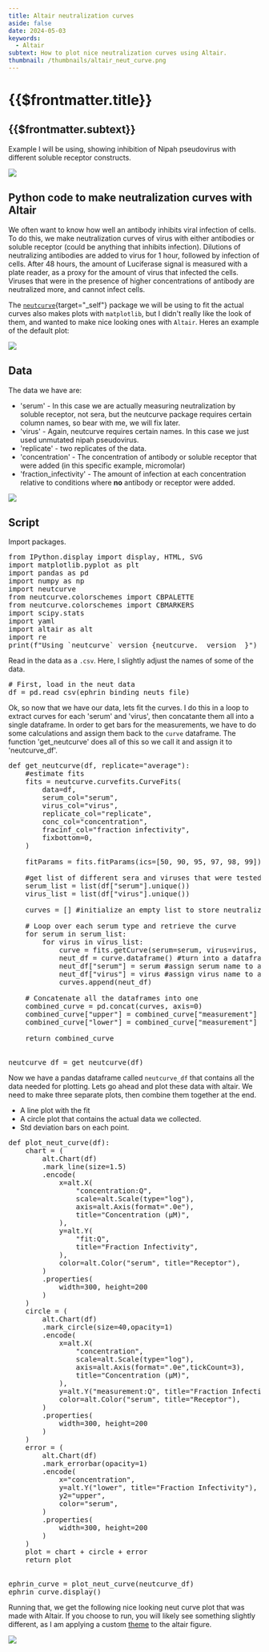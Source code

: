 ```yaml
---
title: Altair neutralization curves
aside: false
date: 2024-05-03
keywords:
  - Altair
subtext: How to plot nice neutralization curves using Altair.
thumbnail: /thumbnails/altair_neut_curve.png
---
```


<div class='prose dark:prose-dark dark:prose-invert'>
<h1>{{$frontmatter.title}}</h1>

<h2>{{$frontmatter.subtext}}</h2>

Example I will be using, showing inhibition of Nipah pseudovirus with different soluble receptor constructs.

<div class="flex justify-center items-center">
    <img src="/images/code_posts/altair_neut_curve-01.png" />
</div>

<h2>Python code to make neutralization curves with Altair</h2>

We often want to know how well an antibody inhibits viral infection of cells. To do this, we make neutralization curves of virus with either antibodies or soluble receptor (could be anything that inhibits infection). Dilutions of neutralizing antibodies are added to virus for 1 hour, followed by infection of cells. After 48 hours, the amount of Luciferase signal is measured with a plate reader, as a proxy for the amount of virus that infected the cells. Viruses that were in the presence of higher concentrations of antibody are neutralized more, and cannot infect cells.

The [`neutcurve`](https://jbloomlab.github.io/neutcurve/){target="_self"} package we will be using to fit the actual curves also makes plots with `matplotlib`, but I didn't really like the look of them, and wanted to make nice looking ones with `Altair`. Heres an example of the default plot:

<div class="flex justify-center items-center">
    <img src="/images/code_posts/ephrin_b2.pdf" />
</div>

<h2> Data</h2>

The data we have are:

- 'serum' - In this case we are actually measuring neutralization by soluble receptor, not sera, but the neutcurve package requires certain column names, so bear with me, we will fix later.
- 'virus' - Again, neutcurve requires certain names. In this case we just used unmutated nipah pseudovirus.
- 'replicate' - two replicates of the data.
- 'concentration' - The concentration of antibody or soluble receptor that were added (in this specific example, micromolar)
- 'fraction_infectivity' - The amount of infection at each concentration relative to conditions where **no** antibody or receptor were added.

<div class="flex justify-center items-center">
    <img src="/images/code_posts/neut_curve_df.png" />
</div>

<h2> Script</h2>

Import packages.

<pre>
from IPython.display import display, HTML, SVG
import matplotlib.pyplot as plt
import pandas as pd
import numpy as np
import neutcurve
from neutcurve.colorschemes import CBPALETTE
from neutcurve.colorschemes import CBMARKERS
import scipy.stats
import yaml
import altair as alt
import re
print(f"Using `neutcurve` version {neutcurve.__version__}")
</pre>

Read in the data as a `.csv`. Here, I slightly adjust the names of some of the data.

<pre>
# First, load in the neut data
df = pd.read_csv(ephrin_binding_neuts_file)
</pre>

Ok, so now that we have our data, lets fit the curves. I do this in a loop to extract curves for each 'serum' and 'virus', then concatante them all into a single dataframe. In order to get bars for the measurements, we have to do some calculations and assign them back to the `curve` dataframe. The function 'get_neutcurve' does all of this so we call it and assign it to 'neutcurve_df'.

<pre>
def get_neutcurve(df, replicate="average"):
    #estimate fits
    fits = neutcurve.curvefits.CurveFits(
        data=df,
        serum_col="serum",
        virus_col="virus",
        replicate_col="replicate",
        conc_col="concentration",
        fracinf_col="fraction infectivity",
        fixbottom=0,
    )

    fitParams = fits.fitParams(ics=[50, 90, 95, 97, 98, 99])

    #get list of different sera and viruses that were tested
    serum_list = list(df["serum"].unique())
    virus_list = list(df["virus"].unique())

    curves = [] #initialize an empty list to store neutralization curve data

    # Loop over each serum type and retrieve the curve
    for serum in serum_list:
        for virus in virus_list:
            curve = fits.getCurve(serum=serum, virus=virus, replicate=replicate)
            neut_df = curve.dataframe() #turn into a dataframe
            neut_df["serum"] = serum #assign serum name to a column
            neut_df["virus"] = virus #assign virus name to a column
            curves.append(neut_df)

    # Concatenate all the dataframes into one
    combined_curve = pd.concat(curves, axis=0)
    combined_curve["upper"] = combined_curve["measurement"] + combined_curve["stderr"]
    combined_curve["lower"] = combined_curve["measurement"] - combined_curve["stderr"]

    return combined_curve


neutcurve_df = get_neutcurve(df)
</pre>

Now we have a pandas dataframe called `neutcurve_df` that contains all the data needed for plotting. Lets go ahead and plot these data with altair. We need to make three separate plots, then combine them together at the end.

- A line plot with the fit
- A circle plot that contains the actual data we collected.
- Std deviation bars on each point.

<pre>
def plot_neut_curve(df):
    chart = (
        alt.Chart(df)
        .mark_line(size=1.5)
        .encode(
            x=alt.X(
                "concentration:Q",
                scale=alt.Scale(type="log"),
                axis=alt.Axis(format=".0e"),
                title="Concentration (μM)",
            ),
            y=alt.Y(
                "fit:Q",
                title="Fraction Infectivity",
            ),
            color=alt.Color("serum", title="Receptor"),
        )
        .properties(
            width=300, height=200
        )
    )
    circle = (
        alt.Chart(df)
        .mark_circle(size=40,opacity=1)
        .encode(
            x=alt.X(
                "concentration",
                scale=alt.Scale(type="log"),
                axis=alt.Axis(format=".0e",tickCount=3),
                title="Concentration (μM)",
            ),
            y=alt.Y("measurement:Q", title="Fraction Infectivity"),
            color=alt.Color("serum", title="Receptor"),
        )
        .properties(
            width=300, height=200
        )
    )
    error = (
        alt.Chart(df)
        .mark_errorbar(opacity=1)
        .encode(
            x="concentration",
            y=alt.Y("lower", title="Fraction Infectivity"),
            y2="upper",
            color="serum",
        )
        .properties(
            width=300, height=200
        )
    )
    plot = chart + circle + error
    return plot


ephrin_curve = plot_neut_curve(neutcurve_df)
ephrin_curve.display()
</pre>

Running that, we get the following nice looking neut curve plot that was made with Altair. If you choose to run, you will likely see something slightly different, as I am applying a custom [theme](/visualizations/posts/240503_altair_theme) to the altair figure.

<div class="flex justify-center items-center">
    <img src="/images/code_posts/altair_neut_curve-01.png" />
</div>
</div>